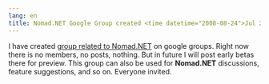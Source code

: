 ```yaml
---
lang: en
title: Nomad.NET Google Group created <time datetime="2008-08-24">Jul 24, 2008</time>
---
```

I have created [group related to Nomad.NET](http://groups.google.com/group/nomad-net) on google groups. Right now there is no members, no posts, nothing. But in future I will post early betas there for preview. This group can also be used for **Nomad.NET** discussions, feature suggestions, and so on. Everyone invited.
